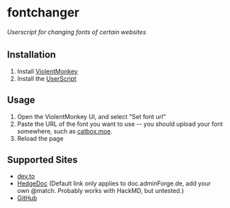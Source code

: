 # fontchanger
###### Userscript for changing fonts of certain websites

## Installation
1. Install [ViolentMonkey]
2. Install the [UserScript]

[ViolentMonkey]: https://violentmonkey.github.io/
[UserScript]: https://github.com/stag-enterprises/fontchanger/raw/refs/heads/main/script.user.js

## Usage
1. Open the ViolentMonkey UI, and select "Set font url"
2. Paste the URL of the font you want to use -- you should upload your font somewhere, such as [catbox.moe].
3. Reload the page

[catbox.moe]: https://catbox.moe

## Supported Sites
- [dev.to]
- [HedgeDoc] (Default link only applies to doc.adminForge.de, add your own @match. Probably works with HackMD, but untested.)
- [GitHub]

[dev.to]: https://dev.to
[HedgeDoc]: https://doc.adminforge.de
[GitHub]: https://github.com
